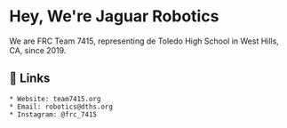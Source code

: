 # Hey, We're Jaguar Robotics

We are FRC Team 7415, representing de Toledo High School in West Hills, CA, since 2019.

## 🔗 Links
```
* Website: team7415.org
* Email: robotics@dths.org
* Instagram: @frc_7415
```
